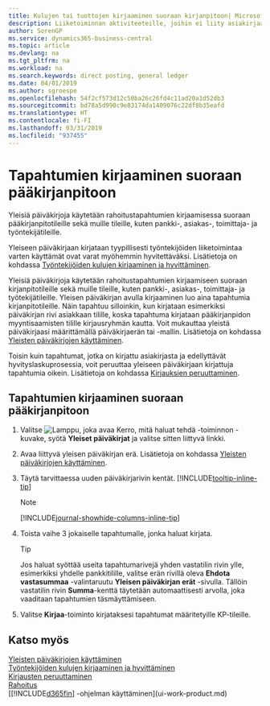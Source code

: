 ```yaml
---
title: Kulujen tai tuottojen kirjaaminen suoraan kirjanpitoon| Microsoft Docs
description: Liiketoiminnan aktiviteeteille, joihin ei liity asiakirjaa, kuten pienille kuluille tai käteissuorituksille voi luoda liittyvät tapahtumat kirjaamalla päiväkirjarivit Yleinen päiväkirja -sivulla.
author: SorenGP
ms.service: dynamics365-business-central
ms.topic: article
ms.devlang: na
ms.tgt_pltfrm: na
ms.workload: na
ms.search.keywords: direct posting, general ledger
ms.date: 04/01/2019
ms.author: sgroespe
ms.openlocfilehash: 54f2cf573d12c50ba26c26fd4c11ad20a1d52db3
ms.sourcegitcommit: bd78a5d990c9e83174da1409076c22df8b35eafd
ms.translationtype: HT
ms.contentlocale: fi-FI
ms.lasthandoff: 03/31/2019
ms.locfileid: "937455"
---
```

# <a name="post-transactions-directly-to-the-general-ledger"></a>Tapahtumien kirjaaminen suoraan pääkirjanpitoon

Yleisiä päiväkirjoja käytetään rahoitustapahtumien kirjaamisessa suoraan pääkirjanpitotileille sekä muille tileille, kuten pankki-, asiakas-, toimittaja- ja työntekijätileille.  

Yleiseen päiväkirjaan kirjataan tyypillisesti työntekijöiden liiketoimintaa varten käyttämät ovat varat myöhemmin hyvitettäväksi. Lisätietoja on kohdassa [Työntekijöiden kulujen kirjaaminen ja hyvittäminen](finance-how-record-reimburse-employee-expenses.md).

Yleisiä päiväkirjoja käytetään rahoitustapahtumien kirjaamiseen suoraan kirjanpitotileille sekä muille tileille, kuten pankki-, asiakas-, toimittaja- ja työtekijätileille. Yleisen päiväkirjan avulla kirjaaminen luo aina tapahtumia kirjanpitotileille. Näin tapahtuu silloinkin, kun kirjataan esimerkiksi päiväkirjan rivi asiakkaan tilille, koska tapahtuma kirjataan pääkirjanpidon myyntisaamisten tilille kirjausryhmän kautta. Voit mukauttaa yleistä päiväkirjaasi määrittämällä päiväkirjaerän tai -mallin. Lisätietoja on kohdassa [Yleisten päiväkirjojen käyttäminen](ui-work-general-journals.md).

Toisin kuin tapahtumat, jotka on kirjattu asiakirjasta ja edellyttävät hyvityslaskuprosessia, voit peruuttaa yleiseen päiväkirjaan kirjattuja tapahtumia oikein. Lisätietoja on kohdassa [Kirjauksien peruuttaminen](finance-how-reverse-journal-posting.md).

## <a name="to-post-a-transaction-directly-to-a-general-ledger-account"></a>Tapahtumien kirjaaminen suoraan pääkirjanpitoon

1. Valitse ![Lamppu, joka avaa Kerro, mitä haluat tehdä -toiminnon](media/ui-search/search_small.png "Kerro, mitä haluat tehdä") -kuvake, syötä **Yleiset päiväkirjat** ja valitse sitten liittyvä linkki.
2. Avaa liittyvä yleisen päiväkirjan erä. Lisätietoja on kohdassa [Yleisten päiväkirjojen käyttäminen](ui-work-general-journals.md).
3. Täytä tarvittaessa uuden päiväkirjarivin kentät. [!INCLUDE[tooltip-inline-tip](includes/tooltip-inline-tip_md.md)]    

    > [!NOTE]
    > [!INCLUDE[journal-showhide-columns-inline-tip](includes/journal-showhide-columns-inline-tip.md)]
4. Toista vaihe 3 jokaiselle tapahtumalle, jonka haluat kirjata.

    > [!TIP]  
    > Jos haluat syöttää useita tapahtumarivejä yhden vastatilin rivin ylle, esimerkiksi yhdelle pankkitilille, valitse erän rivillä oleva **Ehdota vastasummaa** -valintaruutu **Yleisen päiväkirjan erät** -sivulla. Tällöin vastatilin rivin **Summa**-kenttä täytetään automaattisesti arvolla, joka vaaditaan tapahtumien täsmäyttämiseen.
5. Valitse **Kirjaa**-toiminto kirjataksesi tapahtumat määritetyille KP-tileille.

## <a name="see-also"></a>Katso myös

[Yleisten päiväkirjojen käyttäminen](ui-work-general-journals.md)  
[Työntekijöiden kulujen kirjaaminen ja hyvittäminen](finance-how-record-reimburse-employee-expenses.md)  
[Kirjausten peruuttaminen](finance-how-reverse-journal-posting.md)  
[Rahoitus](finance.md)  
[[!INCLUDE[d365fin](includes/d365fin_md.md)] -ohjelman käyttäminen](ui-work-product.md)  
